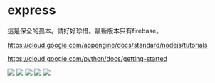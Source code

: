 # express

這是保全的孤本。請好好珍惜。最新版本只有firebase。   

https://cloud.google.com/appengine/docs/standard/nodejs/tutorials

https://cloud.google.com/python/docs/getting-started

![](https://cloud.google.com/languages/images/bookshelf-homepage.png)
![](https://cloud.google.com/languages/images/bookshelf-add-book.png)
![](https://cloud.google.com/languages/images/moby-dick-bookshelf-no-image.png)
![](https://cloud.google.com/languages/images/moby-dick.jpg)
![](https://cloud.google.com/languages/images/moby-dick-bookshelf-with-image.png)

